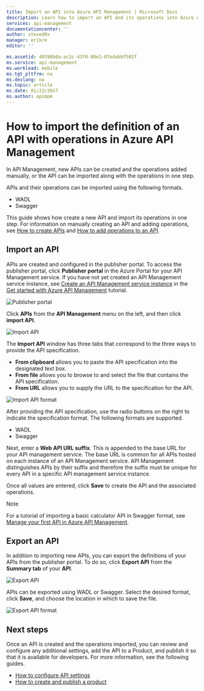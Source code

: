 ```yaml
---
title: Import an API into Azure API Management | Microsoft Docs
description: Learn how to import an API and its operations into Azure API Management.
services: api-management
documentationcenter: ''
author: steved0x
manager: erikre
editor: ''

ms.assetid: 40398b0a-ac2c-43f0-89e1-07e4abbf502f
ms.service: api-management
ms.workload: mobile
ms.tgt_pltfrm: na
ms.devlang: na
ms.topic: article
ms.date: 01/23/2017
ms.author: apimpm
---
```

# How to import the definition of an API with operations in Azure API Management
In API Management, new APIs can be created and the operations added manually, or the API can be imported along with the operations in one step.

APIs and their operations can be imported using the following formats.

* WADL
* Swagger

This guide shows how create a new API and import its operations in one step. For information on manually creating an API and adding operations, see [How to create APIs][How to create APIs] and [How to add operations to an API][How to add operations to an API].

## <a name="import-api"> </a>Import an API
APIs are created and configured in the publisher portal. To access the publisher portal, click **Publisher portal** in the Azure Portal for your API Management service. If you have not yet created an API Management service instance, see [Create an API Management service instance][Create an API Management service instance] in the [Get started with Azure API Management][Get started with Azure API Management] tutorial.

![Publisher portal][api-management-management-console]

Click **APIs** from the **API Management** menu on the left, and then click **import API**.

![Import API][api-management-import-apis]

The **Import API** window has three tabs that correspond to the three ways to provide the API specification.

* **From clipboard** allows you to paste the API specification into the designated text box.
* **From file** allows you to browse to and select the file that contains the API specification.
* **From URL** allows you to supply the URL to the specification for the API.

![Import API format][api-management-import-api-clipboard]

After providing the API specification, use the radio buttons on the right to indicate the specification format. The following formats are supported.

* WADL
* Swagger

Next, enter a **Web API URL suffix**. This is appended to the base URL for your API management service. The base URL is common for all APIs hosted on each instance of an API Management service. API Management distinguishes APIs by their suffix and therefore the suffix must be unique for every API in a specific API management service instance.

Once all values are entered, click **Save** to create the API and the associated operations. 

> [!NOTE]
> For a tutorial of importing a basic calculator API in Swagger format, see [Manage your first API in Azure API Management](api-management-get-started.md).
> 
> 

## <a name="export-api"> </a> Export an API
In addition to importing new APIs, you can export the definitions of your APIs from the publisher portal. To do so, click **Export API** from the **Summary tab** of your **API**.

![Export API][api-management-export-api]

APIs can be exported using WADL or Swagger. Select the desired format, click **Save**, and choose the location in which to save the file.

![Export API format][api-management-export-api-format]

## <a name="next-steps"> </a>Next steps
Once an API is created and the operations imported, you can review and configure any additional settings, add the API to a Product, and publish it so that it is available for developers. For more information, see the following guides.

* [How to configure API settings][How to configure API settings]
* [How to create and publish a product][How to create and publish a product]

[api-management-management-console]: ./media/api-management-howto-import-api/api-management-management-console.png
[api-management-import-apis]: ./media/api-management-howto-import-api/api-management-api-import-apis.png
[api-management-import-api-clipboard]: ./media/api-management-howto-import-api/api-management-import-api-wizard.png
[api-management-export-api]: ./media/api-management-howto-import-api/api-management-export-api.png
[api-management-export-api-format]: ./media/api-management-howto-import-api/api-management-export-api-format.png

[Import an API]: #import-api
[Export an API]: #export-api
[Configure API settings]: #configure-api-settings
[Next steps]: #next-steps

[Get started with Azure API Management]: api-management-get-started.md
[Create an API Management service instance]: api-management-get-started.md#create-service-instance

[How to add operations to an API]: api-management-howto-add-operations.md
[How to create and publish a product]: api-management-howto-add-products.md
[How to create APIs]: api-management-howto-create-apis.md
[How to configure API settings]: api-management-howto-create-apis.md#configure-api-settings
